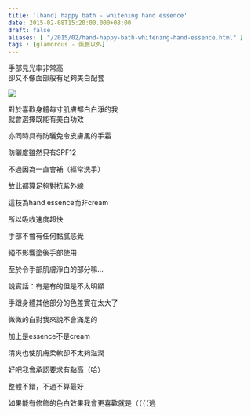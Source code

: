 ```yaml
---
title: '[hand] happy bath - whitening hand essence'
date: 2015-02-08T15:20:00.000+08:00
draft: false
aliases: [ "/2015/02/hand-happy-bath-whitening-hand-essence.html" ]
tags : [glamorous - 蛋臉以外]
---
```


手部見光率非常高  
卻又不像面部般有足夠美白配套  

[![](https://farm8.staticflickr.com/7316/15841906743_9b9f54402d_z.jpg)](https://farm8.staticflickr.com/7316/15841906743_9b9f54402d_z.jpg)

對於喜歡身體每寸肌膚都白白淨的我  
就會選擇既能有美白功效  

亦同時具有防曬免令皮膚黑的手霜

  

防曬度雖然只有SPF12

不過因為一直會補（經常洗手）

故此都算足夠對抗紫外線

  

這枝為hand essence而非cream

所以吸收速度超快

手部不會有任何黏膩感覺

絕不影響塗後手部使用

  

至於令手部肌膚淨白的部分嘛...

說實話：有是有的但是不太明顯

手跟身體其他部分的色差實在太大了

微微的白對我來說不會滿足的

加上是essence不是cream

清爽也使肌膚柔軟卻不太夠滋潤

好吧我會承認要求有點高（哈）

  

整體不錯，不過不算最好

如果能有修飾的色白效果我會更喜歡就是（（（（逃